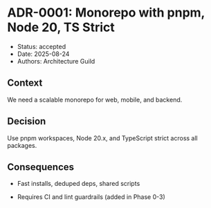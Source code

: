 # ADR-0001: Monorepo with pnpm, Node 20, TS Strict

- Status: accepted
- Date: 2025-08-24
- Authors: Architecture Guild

## Context
We need a scalable monorepo for web, mobile, and backend.

## Decision
Use pnpm workspaces, Node 20.x, and TypeScript strict across all packages.

## Consequences
+ Fast installs, deduped deps, shared scripts
- Requires CI and lint guardrails (added in Phase 0-3)
